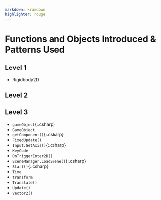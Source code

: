 ```yaml
---
markdown: kramdown
highlighter: rouge
---
```

# Functions and Objects Introduced & Patterns Used

## Level 1
* Rigidbody2D

## Level 2

## Level 3

* `gameObject`{:.csharp}
* ```GameObject```
* `getComponent()`{:.csharp}
* ```FixedUpdate()```
* `Input.GetAxis()`{:.csharp}
* ```KeyCode```
* ```OnTriggerEnter2D()```
* `SceneManager.LoadScene()`{:.csharp}
* `Start()`{:.csharp}
* ```Time```
* ```transform```
* ```Translate()```
* ```Update()```
* ```Vector2()```
